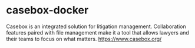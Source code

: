 # casebox-docker
Casebox is an integrated solution for litigation management. Collaboration features paired with file management make it a tool that allows lawyers and their teams to focus on what matters. https://www.casebox.org/
